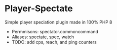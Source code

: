 # Player-Spectate
Simple player speciation plugin made in 100% PHP 8

- Permmisons: spectator.commoncommand
- Aliases: spectate, spec, watch
- TODO: add cps, reach, and ping counters
